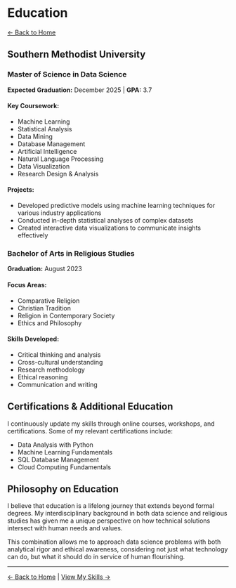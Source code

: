 # Education

[← Back to Home](https://cdcastr0.github.io)

## Southern Methodist University

### Master of Science in Data Science
**Expected Graduation:** December 2025 | **GPA:** 3.7

#### Key Coursework:
- Machine Learning
- Statistical Analysis
- Data Mining
- Database Management
- Artificial Intelligence
- Natural Language Processing
- Data Visualization
- Research Design & Analysis

#### Projects:
- Developed predictive models using machine learning techniques for various industry applications
- Conducted in-depth statistical analyses of complex datasets
- Created interactive data visualizations to communicate insights effectively

### Bachelor of Arts in Religious Studies
**Graduation:** August 2023

#### Focus Areas:
- Comparative Religion
- Christian Tradition
- Religion in Contemporary Society
- Ethics and Philosophy

#### Skills Developed:
- Critical thinking and analysis
- Cross-cultural understanding
- Research methodology
- Ethical reasoning
- Communication and writing

## Certifications & Additional Education

I continuously update my skills through online courses, workshops, and certifications. Some of my relevant certifications include:

- Data Analysis with Python
- Machine Learning Fundamentals
- SQL Database Management
- Cloud Computing Fundamentals

## Philosophy on Education

I believe that education is a lifelong journey that extends beyond formal degrees. My interdisciplinary background in both data science and religious studies has given me a unique perspective on how technical solutions intersect with human needs and values.

This combination allows me to approach data science problems with both analytical rigor and ethical awareness, considering not just what technology can do, but what it should do in service of human flourishing.

---

[← Back to Home](https://cdcastr0.github.io) | [View My Skills →](https://cdcastr0.github.io/skills) 